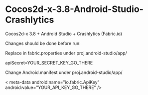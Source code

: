 # Cocos2d-x-3.8-Android-Studio-Crashlytics
Cocos2d-x 3.8 + Android Studio + Crashlytics (Fabric.io)

Changes should be done before run:

Replace in fabric.properties under proj.android-studio/app/ 

apiSecret=YOUR_SECRET_KEY_GO_THERE


Change Android.manifest under proj.android-studio/app/

< meta-data android:name="io.fabric.ApiKey" android:value="YOUR_API_KEY_GO_THERE" />
